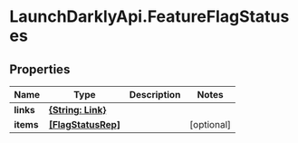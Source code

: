 # LaunchDarklyApi.FeatureFlagStatuses

## Properties

Name | Type | Description | Notes
------------ | ------------- | ------------- | -------------
**links** | [**{String: Link}**](Link.md) |  | 
**items** | [**[FlagStatusRep]**](FlagStatusRep.md) |  | [optional] 


